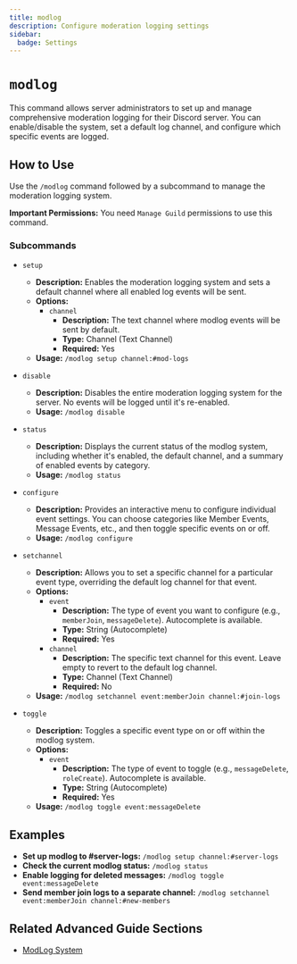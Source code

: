 ```yaml
---
title: modlog
description: Configure moderation logging settings
sidebar:
  badge: Settings
---
```


# `modlog`

This command allows server administrators to set up and manage comprehensive moderation logging for their Discord server. You can enable/disable the system, set a default log channel, and configure which specific events are logged.

## How to Use

Use the `/modlog` command followed by a subcommand to manage the moderation logging system.

**Important Permissions:** You need `Manage Guild` permissions to use this command.

### Subcommands

*   `setup`
    *   **Description:** Enables the moderation logging system and sets a default channel where all enabled log events will be sent.
    *   **Options:**
        *   `channel`
            *   **Description:** The text channel where modlog events will be sent by default.
            *   **Type:** Channel (Text Channel)
            *   **Required:** Yes
    *   **Usage:** `/modlog setup channel:#mod-logs`

*   `disable`
    *   **Description:** Disables the entire moderation logging system for the server. No events will be logged until it's re-enabled.
    *   **Usage:** `/modlog disable`

*   `status`
    *   **Description:** Displays the current status of the modlog system, including whether it's enabled, the default channel, and a summary of enabled events by category.
    *   **Usage:** `/modlog status`

*   `configure`
    *   **Description:** Provides an interactive menu to configure individual event settings. You can choose categories like Member Events, Message Events, etc., and then toggle specific events on or off.
    *   **Usage:** `/modlog configure`

*   `setchannel`
    *   **Description:** Allows you to set a specific channel for a particular event type, overriding the default log channel for that event.
    *   **Options:**
        *   `event`
            *   **Description:** The type of event you want to configure (e.g., `memberJoin`, `messageDelete`). Autocomplete is available.
            *   **Type:** String (Autocomplete)
            *   **Required:** Yes
        *   `channel`
            *   **Description:** The specific text channel for this event. Leave empty to revert to the default log channel.
            *   **Type:** Channel (Text Channel)
            *   **Required:** No
    *   **Usage:** `/modlog setchannel event:memberJoin channel:#join-logs`

*   `toggle`
    *   **Description:** Toggles a specific event type on or off within the modlog system.
    *   **Options:**
        *   `event`
            *   **Description:** The type of event to toggle (e.g., `messageDelete`, `roleCreate`). Autocomplete is available.
            *   **Type:** String (Autocomplete)
            *   **Required:** Yes
    *   **Usage:** `/modlog toggle event:messageDelete`

## Examples

*   **Set up modlog to #server-logs:**
    `/modlog setup channel:#server-logs`
*   **Check the current modlog status:**
    `/modlog status`
*   **Enable logging for deleted messages:**
    `/modlog toggle event:messageDelete`
*   **Send member join logs to a separate channel:**
    `/modlog setchannel event:memberJoin channel:#new-members`

## Related Advanced Guide Sections

*   [ModLog System](/advanced-guide/moderation/modlog_documentation)